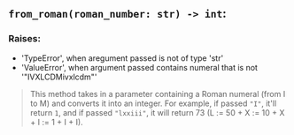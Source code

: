 ## `from_roman(roman_number: str) -> int`:

### Raises:
- 'TypeError', when aregument passed is not of type 'str'
- 'ValueError', when argument passed contains numeral that is not '"IVXLCDMivxlcdm"'

> This method takes in a parameter containing a Roman numeral (from I to M) and converts it into an integer. For example, if passed `"I"`, it'll return `1`, and if passed `"lxxiii"`, it will return 73 (L := 50 + X := 10 + X + I := 1 + I + I).